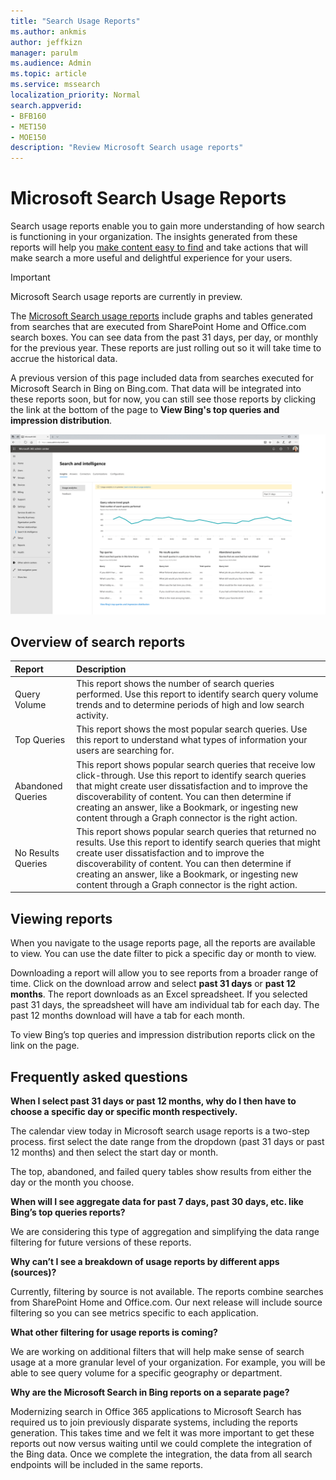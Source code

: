```yaml
---
title: "Search Usage Reports"
ms.author: ankmis
author: jeffkizn
manager: parulm
ms.audience: Admin
ms.topic: article
ms.service: mssearch
localization_priority: Normal
search.appverid:
- BFB160
- MET150
- MOE150
description: "Review Microsoft Search usage reports"
---
```


# Microsoft Search Usage Reports

Search usage reports enable you to gain more understanding of how search is functioning in your organization. The insights generated from these reports will help you [make content easy to find](https://docs.microsoft.com/microsoftsearch/make-content-easy-to-find) and take actions that will make search a more useful and delightful experience for your users.

> [!IMPORTANT]
> Microsoft Search usage reports are currently in preview.

The [Microsoft Search usage reports](https://admin.microsoft.com/Adminportal/Home?#/MicrosoftSearch/insights) include graphs and tables generated from searches that are executed from SharePoint Home and Office.com search boxes. You can see data from the past 31 days, per day, or monthly for the previous year. These reports are just rolling out so it will take time to accrue the historical data.

A previous version of this page included data from searches executed for Microsoft Search in Bing on Bing.com. That data will be integrated into these reports soon, but for now, you can still see those reports by clicking the link at the bottom of the page to **View Bing's top queries and impression distribution**.

![Search usage reports dashboard](media/usage-reports/usage_reports_v2.png)

## Overview of search reports

|**Report**|**Description**|
|:-----|:-----|
|Query Volume|This report shows the number of search queries performed. Use this report to identify search query volume trends and to determine periods of high and low search activity.|
|Top Queries|This report shows the most popular search queries. Use this report to understand what types of information your users are searching for.|
|Abandoned Queries|This report shows popular search queries that receive low click-through. Use this report to identify search queries that might create user dissatisfaction and to improve the discoverability of content. You can then determine if creating an answer, like a Bookmark, or ingesting new content through a Graph connector is the right action.|
|No Results Queries|This report shows popular search queries that returned no results. Use this report to identify search queries that might create user dissatisfaction and to improve the discoverability of content. You can then determine if creating an answer, like a Bookmark, or ingesting new content through a Graph connector is the right action.|

## Viewing reports

When you navigate to the usage reports page, all the reports are available to view. You can use the date filter to pick a specific day or month to view.

Downloading a report will allow you to see reports from a broader range of time. Click on the download arrow and select **past 31 days** or **past 12 months**. The report downloads as an Excel spreadsheet. If you selected past 31 days, the spreadsheet will have am individual tab for each day. The past 12 months download will have a tab for each month.

To view Bing’s top queries and impression distribution reports click on the link on the page.

## Frequently asked questions

**When I select past 31 days or past 12 months, why do I then have to choose a specific day or specific month respectively.**

The calendar view today in Microsoft search usage reports is a two-step process. first select the date range from the dropdown (past 31 days or past 12 months) and then select the start day or month.

The top, abandoned, and failed query tables show results from either the day or the month you choose.

**When will I see aggregate data for past 7 days, past 30 days, etc. like Bing’s top queries reports?**

We are considering this type of aggregation and simplifying the data range filtering for future versions of these reports.

**Why can’t I see a breakdown of usage reports by different apps (sources)?**

Currently, filtering by source is not available. The reports combine searches from SharePoint Home and Office.com. Our next release will include source filtering so you can see metrics specific to each application.

**What other filtering for usage reports is coming?**

We are working on additional filters that will help make sense of search usage at a more granular level of your organization. For example, you will be able to see query volume for a specific geography or department.

**Why are the Microsoft Search in Bing reports on a separate page?**

Modernizing search in Office 365 applications to Microsoft Search has required us to join previously disparate systems, including the reports generation. This takes time and we felt it was more important to get these reports out now versus waiting until we could complete the integration of the Bing data. Once we complete the integration, the data from all search endpoints will be included in the same reports.
